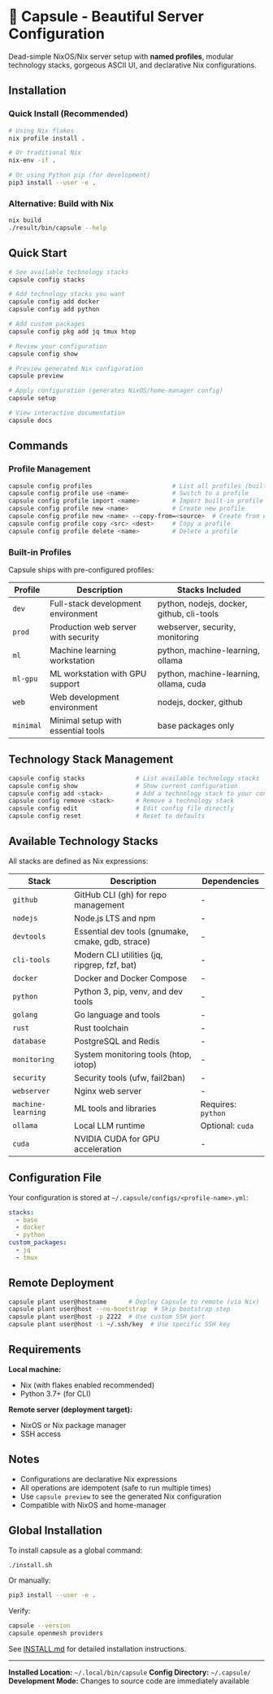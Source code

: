 # 🔮 Capsule - Beautiful Server Configuration

Dead-simple NixOS/Nix server setup with **named profiles**, modular technology stacks, gorgeous ASCII UI, and declarative Nix configurations.

## Installation

### Quick Install (Recommended)
```bash
# Using Nix flakes
nix profile install .

# Or traditional Nix
nix-env -if .

# Or using Python pip (for development)
pip3 install --user -e .
```

### Alternative: Build with Nix
```bash
nix build
./result/bin/capsule --help
```

## Quick Start

```bash
# See available technology stacks
capsule config stacks

# Add technology stacks you want
capsule config add docker
capsule config add python

# Add custom packages
capsule config pkg add jq tmux htop

# Review your configuration
capsule config show

# Preview generated Nix configuration
capsule preview

# Apply configuration (generates NixOS/home-manager config)
capsule setup

# View interactive documentation
capsule docs
```

## Commands

### Profile Management

```bash
capsule config profiles                      # List all profiles (built-in and user)
capsule config profile use <name>            # Switch to a profile
capsule config profile import <name>         # Import built-in profile to customize
capsule config profile new <name>            # Create new profile
capsule config profile new <name> --copy-from=<source>  # Create from existing
capsule config profile copy <src> <dest>     # Copy a profile
capsule config profile delete <name>         # Delete a profile
```

### Built-in Profiles

Capsule ships with pre-configured profiles:

| Profile | Description | Stacks Included |
|---------|-------------|-----------------|
| `dev` | Full-stack development environment | python, nodejs, docker, github, cli-tools |
| `prod` | Production web server with security | webserver, security, monitoring |
| `ml` | Machine learning workstation | python, machine-learning, ollama |
| `ml-gpu` | ML workstation with GPU support | python, machine-learning, ollama, cuda |
| `web` | Web development environment | nodejs, docker, github |
| `minimal` | Minimal setup with essential tools | base packages only |

## Technology Stack Management

```bash
capsule config stacks              # List available technology stacks
capsule config show                # Show current configuration
capsule config add <stack>         # Add a technology stack to your config
capsule config remove <stack>      # Remove a technology stack
capsule config edit                # Edit config file directly
capsule config reset               # Reset to defaults
```

## Available Technology Stacks

All stacks are defined as Nix expressions:

| Stack | Description | Dependencies |
|--------|-------------|--------------|
| `github` | GitHub CLI (gh) for repo management | - |
| `nodejs` | Node.js LTS and npm | - |
| `devtools` | Essential dev tools (gnumake, cmake, gdb, strace) | - |
| `cli-tools` | Modern CLI utilities (jq, ripgrep, fzf, bat) | - |
| `docker` | Docker and Docker Compose | - |
| `python` | Python 3, pip, venv, and dev tools | - |
| `golang` | Go language and tools | - |
| `rust` | Rust toolchain | - |
| `database` | PostgreSQL and Redis | - |
| `monitoring` | System monitoring tools (htop, iotop) | - |
| `security` | Security tools (ufw, fail2ban) | - |
| `webserver` | Nginx web server | - |
| `machine-learning` | ML tools and libraries | Requires: `python` |
| `ollama` | Local LLM runtime | Optional: `cuda` |
| `cuda` | NVIDIA CUDA for GPU acceleration | - |

## Configuration File

Your configuration is stored at `~/.capsule/configs/<profile-name>.yml`:

```yaml
stacks:
  - base
  - docker
  - python
custom_packages:
  - jq
  - tmux
```

## Remote Deployment

```bash
capsule plant user@hostname      # Deploy Capsule to remote (via Nix)
capsule plant user@host --no-bootstrap  # Skip bootstrap step
capsule plant user@host -p 2222  # Use custom SSH port
capsule plant user@host -i ~/.ssh/key  # Use specific SSH key
```

## Requirements

**Local machine:**
- Nix (with flakes enabled recommended)
- Python 3.7+ (for CLI)

**Remote server (deployment target):**
- NixOS or Nix package manager
- SSH access

## Notes

- Configurations are declarative Nix expressions
- All operations are idempotent (safe to run multiple times)
- Use `capsule preview` to see the generated Nix configuration
- Compatible with NixOS and home-manager

## Global Installation

To install capsule as a global command:

```bash
./install.sh
```

Or manually:
```bash
pip3 install --user -e .
```

Verify:
```bash
capsule --version
capsule openmesh providers
```

See [INSTALL.md](INSTALL.md) for detailed installation instructions.

---

**Installed Location:** `~/.local/bin/capsule`
**Config Directory:** `~/.capsule/`
**Development Mode:** Changes to source code are immediately available
